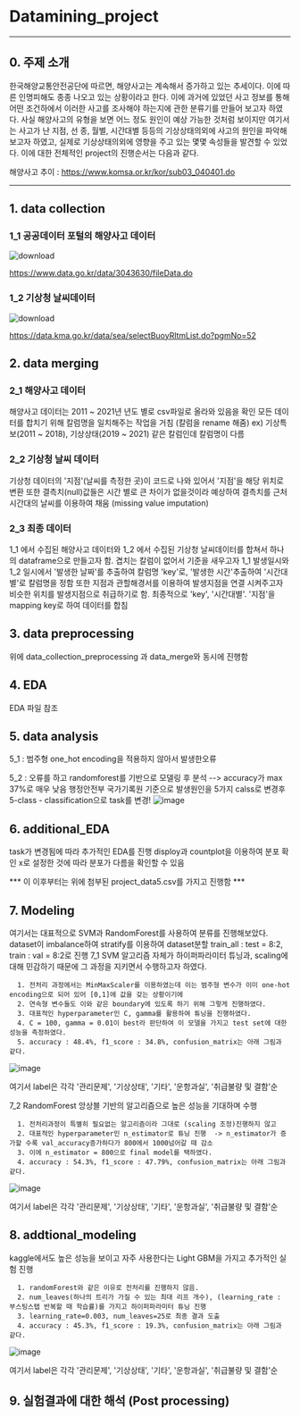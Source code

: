# Datamining_project
***

## 0. 주제 소개
한국해양교통안전공단에 따르면, 해양사고는 계속해서 증가하고 있는 추세이다. 이에 따른 인명피해도 종종 나오고 있는 상황이라고 한다. 이에 과거에 있었던 사고 정보를 통해
어떤 조건하에서 이러한 사고를 조사해야 하는지에 관한 분류기를 만들어 보고자 하였다. 사실 해양사고의 유형을 보면 어느 정도 원인이 예상 가능한 것처럼 보이지만 
여기서는 사고가 난 지점, 선 종, 월별, 시간대별 등등의 기상상태의외에 사고의 원인을 파악해보고자 하였고, 실제로 기상상태의외에 영향을 주고 있는 몇몇 속성들을 발견할 수 있었다. 이에 대한 전체적인 project의 진행순서는 다음과 같다.

해양사고 추이 : <https://www.komsa.or.kr/kor/sub03_040401.do>
***
## 1. data collection <br>
### 1_1 공공데이터 포털의 해양사고 데이터 <br>
![download](https://github.com/SeoDSeok/Datamining_project/assets/122199258/113a6841-0639-420a-b9ec-183cdfd8c7a9) <br>

https://www.data.go.kr/data/3043630/fileData.do

### 1_2 기상청 날씨데이터 <br>
![download](https://github.com/SeoDSeok/Datamining_project/assets/122199258/f05763a8-5d51-4b31-baba-2d663718dbf1) <br>

https://data.kma.go.kr/data/sea/selectBuoyRltmList.do?pgmNo=52
## 2. data merging <br>
### 2_1 해양사고 데이터 
해양사고 데이터는 2011 ~ 2021년 년도 별로 csv파일로 올라와 있음을 확인 
모든 데이터를 합치기 위해 칼럼명을 일치해주는 작업을 거침 (칼럼을 rename 해줌)
ex) 기상특보(2011 ~ 2018), 기상상태(2019 ~ 2021) 같은 칼럼인데 칼럼명이 다름  

### 2_2 기상청 날씨 데이터
기상청 데이터의 '지점'(날씨를 측정한 곳)이 코드로 나와 있어서 '지점'을 해당 위치로 변환 
또한 결측치(null)값들은 시간 별로 큰 차이가 없을것이라 예상하여 결측치를 근처 시간대의 날씨를 이용하여 채움 (missing value imputation)

### 2_3 최종 데이터
1_1 에서 수집된 해양사고 데이터와 1_2 에서 수집된 기상청 날씨데이터를 합쳐서 하나의 dataframe으로 만들고자 함.
겹치는 칼럼이 없어서 기준을 새우고자 1_1 발생일시와 1_2 일시에서 '발생한 날짜'를 추출하여 칼럼명 'key'로, '발생한 시간'추출하여 '시간대별'로 칼럼명을 정함
또한 지점과 관할해경서를 이용하여 발생지점을 연결 시켜주고자 비슷한 위치를 발생지점으로 취급하기로 함.
최종적으로 'key', '시간대별'. '지점'을 mapping key로 하여 데이터를 합침

## 3. data preprocessing
위에 data_collection_preprocessing 과 data_merge와 동시에 진행함

## 4. EDA 
EDA 파일 참조

## 5. data analysis 
5_1 : 범주형 one_hot encoding을 적용하지 않아서 발생한오류 

5_2 : 오류를 하고 randomforest를 기반으로 모델링 후 분석 --> accuracy가 max 37%로 매우 낮음
행정안전부 국가기록원 기준으로 발생원인을 5가지 calss로 변경후 5-class - classification으로 task를 변경!
![image](https://github.com/SeoDSeok/Datamining_project/assets/122199258/9c44eb86-fdc9-42c6-8cb3-6e5ddb5157b5)

## 6. additional_EDA 
task가 변경됨에 따라 추가적인 EDA를 진행 disploy과 countplot을 이용하여 분포 확인
x로 설정한 것에 따라 분포가 다름을 확인할 수 있음

*** 이 이후부터는 위에 첨부된 project_data5.csv를 가지고 진행함 ***

## 7. Modeling
여기서는 대표적으로 SVM과 RandomForest를 사용하여 분류를 진행해보았다. 
dataset이 imbalance하여 stratify를 이용하여 dataset분할
train_all : test = 8:2, train : val = 8:2로 진행
7_1 SVM 
알고리즘 자체가 하이퍼파라미터 튜닝과, scaling에 대해 민감하기 때문에 그 과정을 지키면서 수행하고자 하였다.

      1. 전처리 과정에서는 MinMaxScaler를 이용하였는데 이는 범주형 변수가 이미 one-hot encoding으로 되어 있어 [0,1]에 값을 갖는 상황이기에 
      2. 연속형 변수들도 이와 같은 boundary에 있도록 하기 위해 그렇게 진행하였다.
      3. 대표적인 hyperparameter인 C, gamma를 활용하여 튜닝을 진행하였다.
      4. C = 100, gamma = 0.01이 best라 판단하여 이 모델을 가지고 test set에 대한 성능을 측정하였다.
      5. accuracy : 48.4%, f1_score : 34.8%, confusion_matrix는 아래 그림과 같다.
 ![image](https://github.com/SeoDSeok/Datamining_project/assets/122199258/def26d36-ff92-4c85-99a5-7c61fbba3be8)
      
  여기서 label은 각각 '관리문제', '기상상태', '기타', '운항과실', '취급불량 및 결함'순
      
7_2 RandomForest
앙상블 기반의 알고리즘으로 높은 성능을 기대하며 수행

      1. 전처리과정이 특별히 필요없는 알고리즘이라 그대로 (scaling 조정)진행하지 않고 
      2. 대표적인 hyperparameter인 n_estimator로 튜닝 진행  -> n_estimator가 증가할 수록 val_accuracy증가하다가 800에서 1000넘어갈 때 감소
      3. 이에 n_estimator = 800으로 final model를 택하였다.
      4. accuracy : 54.3%, f1_score : 47.79%, confusion_matrix는 아래 그림과 같다.
      
  ![image](https://github.com/SeoDSeok/Datamining_project/assets/122199258/bc6ba6d0-561a-45ed-9a73-ef5ea2515447)
      
   여기서 label은 각각 '관리문제', '기상상태', '기타', '운항과실', '취급불량 및 결함'순

## 8. addtional_modeling
kaggle에서도 높은 성능을 보이고 자주 사용한다는 Light GBM을 가지고 추가적인 실험 진행

      1. randomForest와 같은 이유로 전처리를 진행하지 않음.
      2. num_leaves(하나의 트리가 가질 수 있는 최대 리프 개수), (learning_rate : 부스팅스탭 반복할 때 학습률)를 가지고 하이퍼파라미터 튜닝 진행
      3. learning_rate=0.003, num_leaves=25로 최종 결과 도출
      4. accuracy : 45.3%, f1_score : 19.3%, confusion_matrix는 아래 그림과 같다.
  ![image](https://github.com/SeoDSeok/Datamining_project/assets/122199258/87218c27-f56d-4c3a-ba3a-81137463f86f)
      
   여기서 label은 각각 '관리문제', '기상상태', '기타', '운항과실', '취급불량 및 결함'순
      
## 9. 실험결과에 대한 해석 (Post processing)



